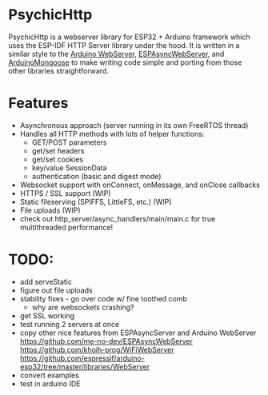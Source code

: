 # PsychicHttp

PsychicHttp is a webserver library for ESP32 + Arduino framework which uses the ESP-IDF HTTP Server library under the hood.  It is written in a similar style to the [Arduino WebServer](https://github.com/espressif/arduino-esp32/tree/master/libraries/WebServer), [ESPAsyncWebServer](https://github.com/me-no-dev/ESPAsyncWebServer), and [ArduinoMongoose](https://github.com/jeremypoulter/ArduinoMongoose) to make writing code simple and porting from those other libraries straightforward.

# Features

* Asynchronous approach (server running in its own FreeRTOS thread)
* Handles all HTTP methods with lots of helper functions:
    * GET/POST parameters
    * get/set headers
    * get/set cookies
    * key/value SessionData
    * authentication (basic and digest mode)
* Websocket support with onConnect, onMessage, and onClose callbacks
* HTTPS / SSL support (WIP)
* Static fileserving (SPIFFS, LittleFS, etc.) (WIP)
* File uploads (WIP)
* check out http_server/async_handlers/main/main.c for true multithreaded performance!

# TODO:

* add serveStatic
* figure out file uploads
* stability fixes - go over code w/ fine toothed comb
    * why are websockets crashing?
* get SSL working
* test running 2 servers at once
* copy other nice features from ESPAsyncServer and Arduino WebServer
    https://github.com/me-no-dev/ESPAsyncWebServer
    https://github.com/khoih-prog/WiFiWebServer
    https://github.com/espressif/arduino-esp32/tree/master/libraries/WebServer
* convert examples
* test in arduino IDE